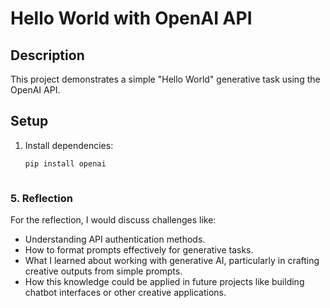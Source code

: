 # Hello World with OpenAI API

## Description
This project demonstrates a simple "Hello World" generative task using the OpenAI API.

## Setup
1. Install dependencies:
   ```bash
   pip install openai



### 5. Reflection
For the reflection, I would discuss challenges like:
   - Understanding API authentication methods.
   - How to format prompts effectively for generative tasks.
   - What I learned about working with generative AI, particularly in crafting creative outputs from simple prompts.
   - How this knowledge could be applied in future projects like building chatbot interfaces or other creative applications.



